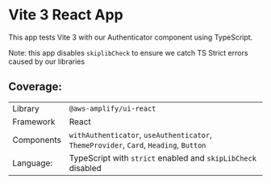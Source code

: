 # Vite 3 React App

This app tests Vite 3 with our Authenticator component using TypeScript.

Note: this app disables `skiplibCheck` to ensure we catch TS Strict errors caused by our libraries

## Coverage:

|            |                                                                                       |
| ---------- | ------------------------------------------------------------------------------------- |
| Library    | `@aws-amplify/ui-react`                                                               |
| Framework  | React                                                                                 |
| Components | `withAuthenticator`, `useAuthenticator`, `ThemeProvider`, `Card`, `Heading`, `Button` |
| Language:  | TypeScript with `strict` enabled and `skipLibCheck` disabled                          |
